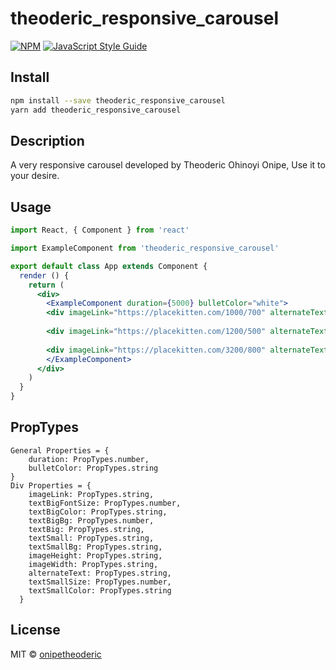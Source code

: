 # theoderic_responsive_carousel

> 

[![NPM](https://img.shields.io/npm/v/theoderic_responsive_carousel.svg)](https://www.npmjs.com/package/theoderic_responsive_carousel) [![JavaScript Style Guide](https://img.shields.io/badge/code_style-standard-brightgreen.svg)](https://standardjs.com)

## Install

```bash
npm install --save theoderic_responsive_carousel
yarn add theoderic_responsive_carousel
```
## Description
A very responsive carousel developed by Theoderic Ohinoyi Onipe, Use it to your desire.


## Usage

```jsx
import React, { Component } from 'react'

import ExampleComponent from 'theoderic_responsive_carousel'

export default class App extends Component {
  render () {
    return (
      <div>
        <ExampleComponent duration={5000} bulletColor="white">
        <div imageLink="https://placekitten.com/1000/700" alternateText="kitten" imageWidth="100%" imageHeight="400"  textBig="Welcome To my World" textSmall="This is the small text place holder" textBigColor='white' textBigFontSize={50} textSmallSize={20} textSmallColor="white"></div>
        
        <div imageLink="https://placekitten.com/1200/500" alternateText="kitten" imageWidth="100%" imageHeight="400"  textBig="Welcome To my World" textSmall="This is the small text place holder" textBigColor='white' textBigFontSize={50} textSmallSize={20} textSmallColor="white"></div>
        
        <div imageLink="https://placekitten.com/3200/800" alternateText="kitten" imageWidth="100%" imageHeight="400"  textBig="Welcome To my World" textSmall="This is the small text place holder" textBigColor='white' textBigFontSize={50} textSmallSize={20} textSmallColor="white"></div>
        </ExampleComponent>
      </div>
    )
  }
}

```
## PropTypes
	General Properties = {
		duration: PropTypes.number,
		bulletColor: PropTypes.string
	}
	Div Properties = {
	    imageLink: PropTypes.string,
	    textBigFontSize: PropTypes.number,
	    textBigColor: PropTypes.string,
	    textBigBg: PropTypes.number,
	    textBig: PropTypes.string,
	    textSmall: PropTypes.string,
	    textSmallBg: PropTypes.string,
	    imageHeight: PropTypes.string,
	    imageWidth: PropTypes.string,
	    alternateText: PropTypes.string,
	    textSmallSize: PropTypes.number,
	    textSmallColor: PropTypes.string    
	  }

## License

MIT © [onipetheoderic](https://github.com/onipetheoderic)
